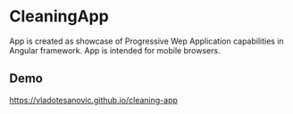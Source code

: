 # CleaningApp

App is created as showcase of Progressive Wep Application capabilities in Angular framework.
App is intended for mobile browsers.

## Demo

https://vladotesanovic.github.io/cleaning-app
